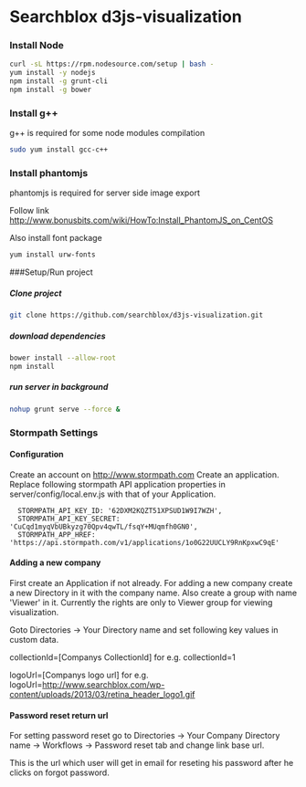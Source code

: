 # Searchblox d3js-visualization

### Install Node

```sh
curl -sL https://rpm.nodesource.com/setup | bash -
yum install -y nodejs
npm install -g grunt-cli
npm install -g bower

```

### Install g++

g++ is required for some node modules compilation

```sh
sudo yum install gcc-c++
```

### Install phantomjs

phantomjs is required for server side image export

Follow link http://www.bonusbits.com/wiki/HowTo:Install_PhantomJS_on_CentOS

Also install font package

```sh
yum install urw-fonts
```

###Setup/Run project

##### Clone project
```sh
git clone https://github.com/searchblox/d3js-visualization.git
```

##### download dependencies
```sh
bower install --allow-root
npm install
```

##### run server in background
```sh
nohup grunt serve --force & 
```
### Stormpath Settings

#### Configuration
Create an account on http://www.stormpath.com
Create an application.
Replace following stormpath API application properties in server/config/local.env.js with that of your Application.

```
  STORMPATH_API_KEY_ID: '62DXM2KQZT51XPSUD1W9I7WZH',
  STORMPATH_API_KEY_SECRET: 'CuCqd1myqVbUBkyzg70Qpv4qwTL/fsqY+MUqmfh0GN0',
  STORMPATH_APP_HREF: 'https://api.stormpath.com/v1/applications/1o0G22UUCLY9RnKpxwC9qE'
```

#### Adding a new company
First create an Application if not already. For adding a new company create a new Directory in it with the company name. Also create a group with name 'Viewer' in it. Currently the rights are only to Viewer group for viewing visualization.

Goto Directories -> Your Directory name and set following key values in custom data.

collectionId=[Companys CollectionId] for e.g. collectionId=1

logoUrl=[Companys logo url] for e.g. logoUrl=http://www.searchblox.com/wp-content/uploads/2013/03/retina_header_logo1.gif

#### Password reset return url
For setting password reset go to Directories -> Your Company Directory name -> Workflows -> Password reset tab and change link base url.

This is the url which user will get in email for reseting his password after he clicks on forgot password.
